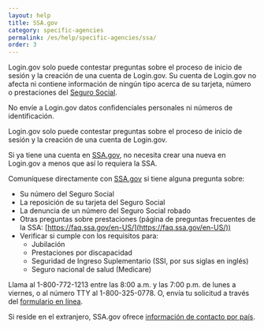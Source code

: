 ```yaml
---
layout: help
title: SSA.gov
category: specific-agencies
permalink: /es/help/specific-agencies/ssa/
order: 3
---
```

Login.gov solo puede contestar preguntas sobre el proceso de inicio de sesión y la creación de una cuenta de Login.gov. Su cuenta de Login.gov no afecta ni contiene información de ningún tipo acerca de su tarjeta, número o prestaciones del [Seguro Social](https://www.ssa.gov/es).

No envíe a Login.gov datos confidenciales personales ni números de identificación.

Login.gov solo puede contestar preguntas sobre el proceso de inicio de sesión y la creación de una cuenta de Login.gov.

Si ya tiene una cuenta en [SSA.gov](https://www.ssa.gov/es), no necesita crear una nueva en Login.gov a menos que así lo requiera la SSA.

Comuníquese directamente con [SSA.gov](https://www.ssa.gov/es) si tiene alguna pregunta sobre:

* Su número del Seguro Social
* La reposición de su tarjeta del Seguro Social
* La denuncia de un número del Seguro Social robado
* Otras preguntas sobre prestaciones (página de preguntas frecuentes de la SSA: [https://faq.ssa.gov/en-US/](https://faq.ssa.gov/en-US/))
* Verificar si cumple con los requisitos para:
  * Jubilación
  * Prestaciones por discapacidad
  * Seguridad de Ingreso Suplementario (SSI, por sus siglas en inglés)
  * Seguro nacional de salud (Medicare)

Llama al 1-800-772-1213 entre las 8:00 a.m. y las 7:00 p.m. de lunes a viernes, o al número TTY al 1-800-325-0778. O, envía tu solicitud a través del [formulario en línea](https://secure.ssa.gov/emailus/).

Si reside en el extranjero, SSA.gov ofrece [información de contacto por país](https://www.ssa.gov/foreign/).
